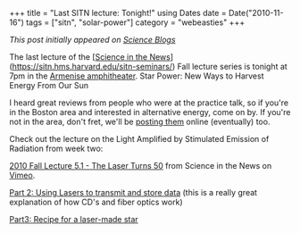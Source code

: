 +++
title = "Last SITN lecture: Tonight!"
using Dates
date = Date("2010-11-16")
tags = ["sitn", "solar-power"]
category = "webeasties"
+++

_This post initially appeared on [Science Blogs](http://scienceblogs.com/webeasties)_

The last lecture of the [[Science in the News](http://vimeo.com/user4840790)](https://sitn.hms.harvard.edu/sitn-seminars/) Fall lecture series is tonight at 7pm in the [Armenise amphitheater](http://maps.google.com/maps/ms?ie=UTF8&hl=en&view=map&ved=0CBQQgAc&ei=vh7kTOD-GobEzgTmmPXRDQ&msa=0&msid=113365708227110466905.00049543cf1b8e44d9563&ll=42.336056,-71.102142&spn=0.002562,0.005676&t=h&z=18). 
Star Power: New Ways to Harvest Energy From Our Sun

I heard great reviews from people who were at the practice talk, so if you're in the Boston area and interested in alternative energy, come on by. If you're not in the area, don't fret, we'll be [posting them](https://sitn.hms.harvard.edu/seminar-archive-2010/) online (eventually) too.

Check out the lecture on the Light Amplified by Stimulated Emission of Radiation from week two:

[2010 Fall Lecture 5.1 - The Laser Turns 50](http://vimeo.com/16913680) from Science in the News on [Vimeo](http://vimeo.com).

[Part 2: Using Lasers to transmit and store data](http://vimeo.com/16477546) (this is a really great explanation of how CD's and fiber optics work)

[Part3: Recipe for a laser-made star](http://vimeo.com/16477976)

      
  
